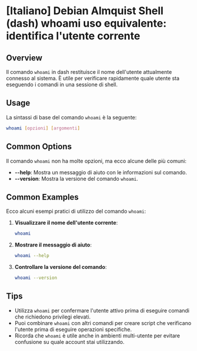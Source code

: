 # [Italiano] Debian Almquist Shell (dash) whoami uso equivalente: identifica l'utente corrente

## Overview
Il comando `whoami` in dash restituisce il nome dell'utente attualmente connesso al sistema. È utile per verificare rapidamente quale utente sta eseguendo i comandi in una sessione di shell.

## Usage
La sintassi di base del comando `whoami` è la seguente:

```bash
whoami [opzioni] [argomenti]
```

## Common Options
Il comando `whoami` non ha molte opzioni, ma ecco alcune delle più comuni:

- **--help**: Mostra un messaggio di aiuto con le informazioni sul comando.
- **--version**: Mostra la versione del comando `whoami`.

## Common Examples
Ecco alcuni esempi pratici di utilizzo del comando `whoami`:

1. **Visualizzare il nome dell'utente corrente**:
   ```bash
   whoami
   ```

2. **Mostrare il messaggio di aiuto**:
   ```bash
   whoami --help
   ```

3. **Controllare la versione del comando**:
   ```bash
   whoami --version
   ```

## Tips
- Utilizza `whoami` per confermare l'utente attivo prima di eseguire comandi che richiedono privilegi elevati.
- Puoi combinare `whoami` con altri comandi per creare script che verificano l'utente prima di eseguire operazioni specifiche.
- Ricorda che `whoami` è utile anche in ambienti multi-utente per evitare confusione su quale account stai utilizzando.